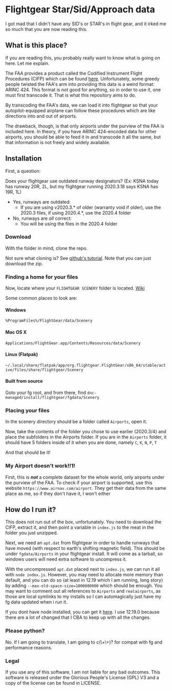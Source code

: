 # Flightgear Star/Sid/Approach data

I got mad that I didn't have any SID's or STAR's in flight gear, and it irked me so much that you are now reading this.

## What is this place?
If you are reading this, you probably really want to know what is going on here. Let me explain.

The FAA provides a product called the Codified Instrument Flight Procedures (CIFP) which can be found [here](https://www.faa.gov/air_traffic/flight_info/aeronav/digital_products/cifp/download/). Unfortunately, some greedy people twisted the FAA's arm into providing this data is a weird format: ARINC 424. This format is not good for anything, so in order to use it, one must first transcode it. That is what this repository aims to do.

By transcoding the FAA's data, we can load it into flightgear so that your autopilot-equipped airplane can follow these procedures which are like directions into and out of airports.

The drawback, though, is that only airports under the purview of the FAA is included here. In theory, if you have ARINC 424-encoded data for other airports, you should be able to feed it in and transcode it all the same, but that information is not freely and widely available.

## Installation
First, a question:

Does your flightgear use outdated runway designators? (Ex: KSNA today has runway 20R, 2L, but my flightgear running 2020.3.18 says KSNA has 19R, 1L)

- Yes, runways are outdated:
  - If you are using v2020.3.* of older (warranty void if older), use the 2020.3 files, if using 2020.4.*, use the 2020.4 folder 
- No, runways are *all* correct:
  - You will be using the files in the 2020.4 folder

### Download
With the folder in mind, clone the repo. 

Not sure what cloning is? See [github's tutorial](https://docs.github.com/en/repositories/creating-and-managing-repositories/cloning-a-repository). Note that you can just download the zip.

### Finding a home for your files
Now, locate where your `FLIGHTGEAR SCENERY` folder is located. [Wiki](https://wiki.flightgear.org/$FG_SCENERY)

Some common places to look are:

#### Windows
`%ProgramFiles%/FlightGear/data/Scenery`
#### Mac OS X
`Applications/FlightGear.app/Contents/Resources/data/Scenery`
#### Linux (Flatpak)
`~/.local/share/flatpak/app/org.flightgear.FlightGear/x86_64/stable/active/files/share/flightgear/Scenery`
#### Built from source
Goto your fg root, and from there, find
`dnc-managed/install/flightgear/fgdata/Scenery`

### Placing your files
In the scenery directory should be a folder called `Airports`, open it.

Now, take the contents of the folder you chose to use earlier (2020.3/4) and place the subfolders in the Airports folder. If you are in the `Airports` folder, it should have 5 folders inside of it when you are done, namely `C`, `K`, `N`, `P`, `T`

And that should be it!

### My Airport doesn't work!!1!
First, this is ***not*** a complete dataset for the whole world, only airports under the purview of the FAA. To check if your airport is supported, use this website `https://www.airnav.com/airport`. They get their data from the same place as me, so if they don't have it, I won't either

## How do I run it?
This does not run out of the box, unfortunately. You need to download the CIFP, extract it, and then point a variable in `index.js` to the meat in the folder you just unzipped.

Next, we need an `apt.dat` from flightgear in order to handle runways that have moved (with respect to earth's shifting magnetic field). This should be under `fgdata/Airports` in your flightgear install. It will come as a tarball, so windows users will need extra software to uncompress it.

With the uncompressed `apt.dat` placed next to `index.js`, we can run it all with `node index.js`. However, you may need to allocate more memory than default, and you can do so (at least in 12.19 which I am running, long story) by adding `--max-old-space-size=1000000000` which should be enough. You may want to comment out all references to `Airports` and `realairports`, as those are local symlinks to my installs so I can automagically just have my fg data updated when i run it.

If you dont have node installed, you can get it [here](https://nodejs.org/en/download). I use 12.19.0 because there are a lot of changed that I CBA to keep up with all the changes.

### Please python?
No. If I am going to translate, I am going to c(\\+\\+)? for compat with fg and performance reasons.

### Legal
If you use any of this software, I am not liable for any bad outcomes. 
This software is released under the Glorious People's License (GPL) V3 and a copy of the license can be found in LICENSE.
